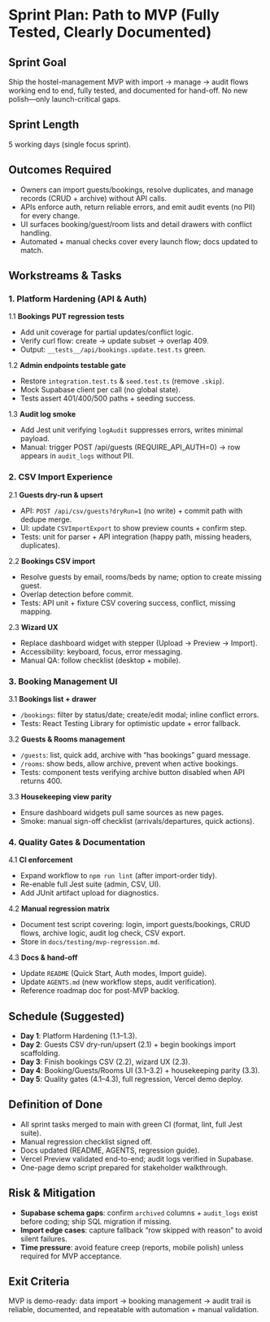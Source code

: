 # Sprint Plan: Path to MVP (Fully Tested, Clearly Documented)

## Sprint Goal
Ship the hostel-management MVP with import → manage → audit flows working end to end, fully tested, and documented for hand-off. No new polish—only launch-critical gaps.

## Sprint Length
5 working days (single focus sprint).

## Outcomes Required
- Owners can import guests/bookings, resolve duplicates, and manage records (CRUD + archive) without API calls.
- APIs enforce auth, return reliable errors, and emit audit events (no PII) for every change.
- UI surfaces booking/guest/room lists and detail drawers with conflict handling.
- Automated + manual checks cover every launch flow; docs updated to match.

## Workstreams & Tasks

### 1. Platform Hardening (API & Auth)
1.1 **Bookings PUT regression tests**  
- Add unit coverage for partial updates/conflict logic.  
- Verify curl flow: create → update subset → overlap 409.  
- Output: `__tests__/api/bookings.update.test.ts` green.

1.2 **Admin endpoints testable gate**  
- Restore `integration.test.ts` & `seed.test.ts` (remove `.skip`).  
- Mock Supabase client per call (no global state).  
- Tests assert 401/400/500 paths + seeding success.

1.3 **Audit log smoke**  
- Add Jest unit verifying `logAudit` suppresses errors, writes minimal payload.  
- Manual: trigger POST /api/guests (REQUIRE_API_AUTH=0) → row appears in `audit_logs` without PII.

### 2. CSV Import Experience
2.1 **Guests dry-run & upsert**  
- API: `POST /api/csv/guests?dryRun=1` (no write) + commit path with dedupe merge.  
- UI: update `CSVImportExport` to show preview counts + confirm step.  
- Tests: unit for parser + API integration (happy path, missing headers, duplicates).

2.2 **Bookings CSV import**  
- Resolve guests by email, rooms/beds by name; option to create missing guest.  
- Overlap detection before commit.  
- Tests: API unit + fixture CSV covering success, conflict, missing mapping.

2.3 **Wizard UX**  
- Replace dashboard widget with stepper (Upload → Preview → Import).  
- Accessibility: keyboard, focus, error messaging.  
- Manual QA: follow checklist (desktop + mobile).

### 3. Booking Management UI
3.1 **Bookings list + drawer**  
- `/bookings`: filter by status/date; create/edit modal; inline conflict errors.  
- Tests: React Testing Library for optimistic update + error fallback.

3.2 **Guests & Rooms management**  
- `/guests`: list, quick add, archive with “has bookings” guard message.  
- `/rooms`: show beds, allow archive, prevent when active bookings.  
- Tests: component tests verifying archive button disabled when API returns 400.

3.3 **Housekeeping view parity**  
- Ensure dashboard widgets pull same sources as new pages.  
- Smoke: manual sign-off checklist (arrivals/departures, quick actions).

### 4. Quality Gates & Documentation
4.1 **CI enforcement**  
- Expand workflow to `npm run lint` (after import-order tidy).  
- Re-enable full Jest suite (admin, CSV, UI).  
- Add JUnit artifact upload for diagnostics.

4.2 **Manual regression matrix**  
- Document test script covering: login, import guests/bookings, CRUD flows, archive logic, audit log check, CSV export.  
- Store in `docs/testing/mvp-regression.md`.

4.3 **Docs & hand-off**  
- Update `README` (Quick Start, Auth modes, Import guide).  
- Update `AGENTS.md` (new workflow steps, audit verification).  
- Reference roadmap doc for post-MVP backlog.

## Schedule (Suggested)
- **Day 1**: Platform Hardening (1.1–1.3).  
- **Day 2**: Guests CSV dry-run/upsert (2.1) + begin bookings import scaffolding.  
- **Day 3**: Finish bookings CSV (2.2), wizard UX (2.3).  
- **Day 4**: Booking/Guests/Rooms UI (3.1–3.2) + housekeeping parity (3.3).  
- **Day 5**: Quality gates (4.1–4.3), full regression, Vercel demo deploy.

## Definition of Done
- All sprint tasks merged to main with green CI (format, lint, full Jest suite).  
- Manual regression checklist signed off.  
- Docs updated (README, AGENTS, regression guide).  
- Vercel Preview validated end-to-end; audit logs verified in Supabase.  
- One-page demo script prepared for stakeholder walkthrough.

## Risk & Mitigation
- **Supabase schema gaps**: confirm `archived` columns + `audit_logs` exist before coding; ship SQL migration if missing.  
- **Import edge cases**: capture fallback “row skipped with reason” to avoid silent failures.  
- **Time pressure**: avoid feature creep (reports, mobile polish) unless required for MVP acceptance.

## Exit Criteria
MVP is demo-ready: data import → booking management → audit trail is reliable, documented, and repeatable with automation + manual validation.
